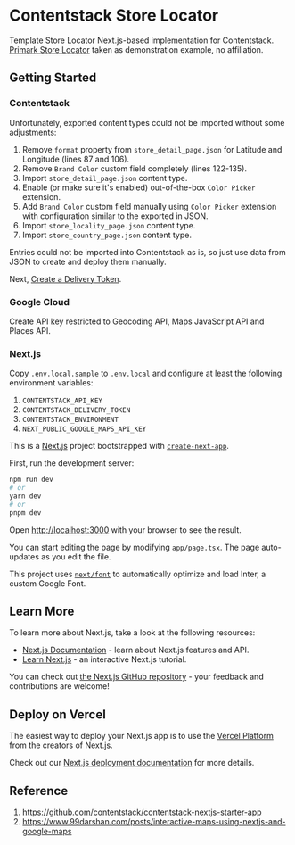 # Contentstack Store Locator

Template Store Locator Next.js-based implementation for Contentstack.
[Primark Store Locator](https://www.primark.com/en-gb/stores) taken as demonstration example, no affiliation.

## Getting Started

### Contentstack

Unfortunately, exported content types could not be imported without some adjustments:

1. Remove `format` property from `store_detail_page.json` for Latitude and Longitude (lines 87 and 106).
2. Remove `Brand Color` custom field completely (lines 122-135).
3. Import `store_detail_page.json` content type.
4. Enable (or make sure it's enabled) out-of-the-box `Color Picker` extension.
5. Add `Brand Color` custom field manually using `Color Picker` extension with configuration similar to the exported in JSON.
6. Import `store_locality_page.json` content type.
7. Import `store_country_page.json` content type.

Entries could not be imported into Contentstack as is, so just use data from JSON to create and deploy them manually.

Next, [Create a Delivery Token](https://www.contentstack.com/docs/developers/create-tokens/create-a-delivery-token).

### Google Cloud

Create API key restricted to Geocoding API, Maps JavaScript API and Places API.

### Next.js

Copy `.env.local.sample` to `.env.local` and configure at least the following environment variables:

1. `CONTENTSTACK_API_KEY`
2. `CONTENTSTACK_DELIVERY_TOKEN`
3. `CONTENTSTACK_ENVIRONMENT`
4. `NEXT_PUBLIC_GOOGLE_MAPS_API_KEY`

This is a [Next.js](https://nextjs.org/) project bootstrapped with [`create-next-app`](https://github.com/vercel/next.js/tree/canary/packages/create-next-app).

First, run the development server:

```bash
npm run dev
# or
yarn dev
# or
pnpm dev
```

Open [http://localhost:3000](http://localhost:3000) with your browser to see the result.

You can start editing the page by modifying `app/page.tsx`. The page auto-updates as you edit the file.

This project uses [`next/font`](https://nextjs.org/docs/basic-features/font-optimization) to automatically optimize and load Inter, a custom Google Font.

## Learn More

To learn more about Next.js, take a look at the following resources:

- [Next.js Documentation](https://nextjs.org/docs) - learn about Next.js features and API.
- [Learn Next.js](https://nextjs.org/learn) - an interactive Next.js tutorial.

You can check out [the Next.js GitHub repository](https://github.com/vercel/next.js/) - your feedback and contributions are welcome!

## Deploy on Vercel

The easiest way to deploy your Next.js app is to use the [Vercel Platform](https://vercel.com/new?utm_medium=default-template&filter=next.js&utm_source=create-next-app&utm_campaign=create-next-app-readme) from the creators of Next.js.

Check out our [Next.js deployment documentation](https://nextjs.org/docs/deployment) for more details.

## Reference

1. https://github.com/contentstack/contentstack-nextjs-starter-app
2. https://www.99darshan.com/posts/interactive-maps-using-nextjs-and-google-maps
